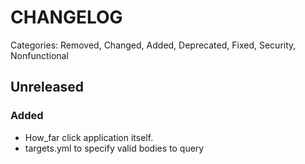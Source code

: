 # CHANGELOG

Categories: Removed, Changed, Added, Deprecated, Fixed, Security, Nonfunctional

## Unreleased

### Added

 - How_far click application itself.
 - targets.yml to specify valid bodies to query
